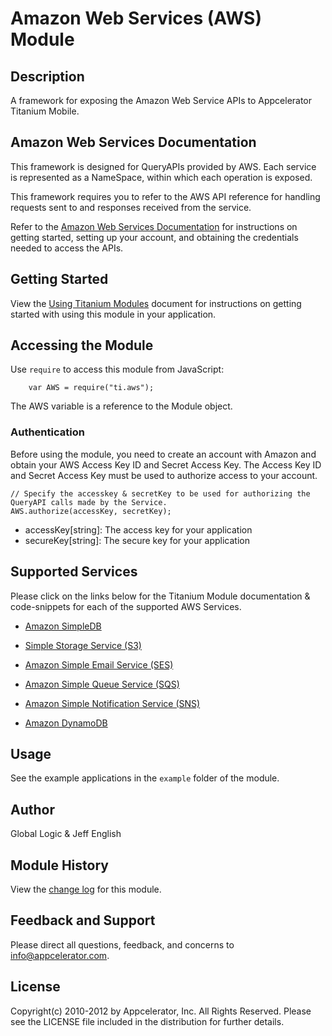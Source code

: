 # Amazon Web Services (AWS) Module

## Description

A framework for exposing the Amazon Web Service APIs to Appcelerator Titanium Mobile.

## Amazon Web Services Documentation

This framework is designed for QueryAPIs provided by AWS. Each service is represented
as a NameSpace, within which each operation is exposed.

This framework requires you to refer to the AWS API reference for handling requests sent to and
responses received from the service.

Refer to the [Amazon Web Services Documentation](http://aws.amazon.com/documentation/) for instructions on
getting started, setting up your account, and obtaining the credentials needed to access the APIs.

## Getting Started

View the [Using Titanium Modules](http://docs.appcelerator.com/titanium/latest/#!/guide/Using_Titanium_Modules) document for instructions on getting
started with using this module in your application.

## Accessing the Module

Use `require` to access this module from JavaScript:

	    var AWS = require("ti.aws");

The AWS variable is a reference to the Module object.

### Authentication

Before using the module, you need to create an account with Amazon and obtain your AWS Access Key ID and Secret Access Key. The Access
Key ID and Secret Access Key must be used to authorize access to your account.

	// Specify the accesskey & secretKey to be used for authorizing the QueryAPI calls made by the Service.
	AWS.authorize(accessKey, secretKey);

* accessKey[string]: The access key for your application
* secureKey[string]: The secure key for your application

## Supported Services
Please click on the links below for the Titanium Module documentation & code-snippets for each of the supported AWS Services.

* [Amazon SimpleDB](SimpleDB.html)
	
* [Simple Storage Service (S3)  ](S3.html)

* [Amazon Simple Email Service (SES)](SES.html)
		
* [Amazon Simple Queue Service (SQS)](SQS.html)

* [Amazon Simple Notification Service (SNS) ](SNS.html)

* [Amazon DynamoDB](DDB.html)

## Usage
See the example applications in the `example` folder of the module.

## Author

Global Logic & Jeff English

## Module History

View the [change log](changelog.html) for this module.

## Feedback and Support

Please direct all questions, feedback, and concerns to [info@appcelerator.com](mailto:info@appcelerator.com?subject=ti.aws%20Module).

## License

Copyright(c) 2010-2012 by Appcelerator, Inc. All Rights Reserved. Please see the LICENSE file included in the distribution for further details.


